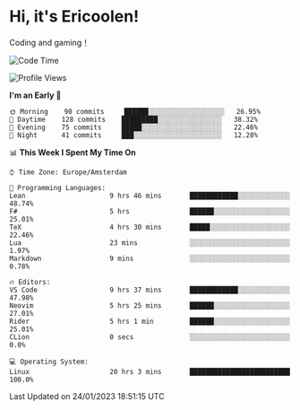 # Hi, it's Ericoolen!
Coding and gaming！

<!--START_SECTION:waka-->
![Code Time](http://img.shields.io/badge/Code%20Time-647%20hrs%2037%20mins-blue)

![Profile Views](http://img.shields.io/badge/Profile%20Views-0-blue)

**I'm an Early 🐤** 

```text
🌞 Morning    90 commits     ██████░░░░░░░░░░░░░░░░░░░   26.95% 
🌆 Daytime    128 commits    █████████░░░░░░░░░░░░░░░░   38.32% 
🌃 Evening    75 commits     █████░░░░░░░░░░░░░░░░░░░░   22.46% 
🌙 Night      41 commits     ███░░░░░░░░░░░░░░░░░░░░░░   12.28%

```


📊 **This Week I Spent My Time On** 

```text
⌚︎ Time Zone: Europe/Amsterdam

💬 Programming Languages: 
Lean                     9 hrs 46 mins       ████████████░░░░░░░░░░░░░   48.74% 
F#                       5 hrs               ██████░░░░░░░░░░░░░░░░░░░   25.01% 
TeX                      4 hrs 30 mins       █████░░░░░░░░░░░░░░░░░░░░   22.46% 
Lua                      23 mins             ░░░░░░░░░░░░░░░░░░░░░░░░░   1.97% 
Markdown                 9 mins              ░░░░░░░░░░░░░░░░░░░░░░░░░   0.78%

🔥 Editors: 
VS Code                  9 hrs 37 mins       ████████████░░░░░░░░░░░░░   47.98% 
Neovim                   5 hrs 25 mins       ██████░░░░░░░░░░░░░░░░░░░   27.01% 
Rider                    5 hrs 1 min         ██████░░░░░░░░░░░░░░░░░░░   25.01% 
CLion                    0 secs              ░░░░░░░░░░░░░░░░░░░░░░░░░   0.0%

💻 Operating System: 
Linux                    20 hrs 3 mins       █████████████████████████   100.0%

```


 Last Updated on 24/01/2023 18:51:15 UTC
<!--END_SECTION:waka-->

